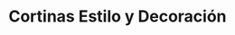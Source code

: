 ---
title: "Cortinas Estilo y Decoración"
url: /bogota-d-c/cortinas-estilo-y-decoracion/
shop: Gardinen
---
